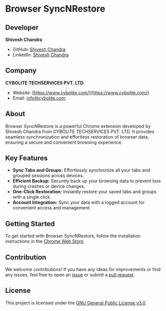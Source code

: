 # Browser SyncNRestore

## Developer

**Shivesh Chandra**

- GitHub: [Shivesh Chandra](https://github.com/shivesh96)
- LinkedIn: [Shivesh Chandra](https://www.linkedin.com/in/shivesh-chandra-92351029/)

## Company

**CYBOLITE TECHSERVICES PVT. LTD.**

- Website: [https://www.cybolite.com/](https://www.cybolite.com/)
- Email: info@cybolite.com

## About

Browser SyncNRestore is a powerful Chrome extension developed by Shivesh Chandra from CYBOLITE TECHSERVICES PVT. LTD. It provides seamless synchronization and effortless restoration of browser data, ensuring a secure and convenient browsing experience.

## Key Features

- **Sync Tabs and Groups:** Effortlessly synchronize all your tabs and grouped sessions across devices.
- **Efficient Backup:** Securely back up your browsing data to prevent loss during crashes or device changes.
- **One-Click Restoration:** Instantly restore your saved tabs and groups with a single click.
- **Account Integration:** Sync your data with a logged account for convenient access and management.

## Getting Started

To get started with Browser SyncNRestore, follow the installation instructions in the [Chrome Web Store](https://chrome.google.com/webstore/).

## Contribution

We welcome contributions! If you have any ideas for improvements or find any issues, feel free to open an [issue](https://github.com/your-username/Browser-SyncNRestore/issues) or submit a [pull request](https://github.com/your-username/Browser-SyncNRestore/pulls).

## License

This project is licensed under the [GNU General Public License v3.0](LICENSE).
